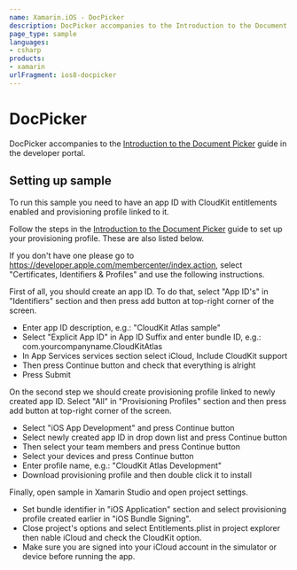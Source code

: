 ```yaml
---
name: Xamarin.iOS - DocPicker
description: DocPicker accompanies to the Introduction to the Document Picker guide in the developer portal. Setting up sample To run this sample you need to...
page_type: sample
languages:
- csharp
products:
- xamarin
urlFragment: ios8-docpicker
---
```

# DocPicker

DocPicker accompanies to the [Introduction to the Document Picker](http://developer.xamarin.com/guides/ios/platform_features/introduction_to_the_document_picker/) guide in the developer portal.

## Setting up sample

To run this sample you need to have an app ID with CloudKit
entitlements enabled and provisioning profile linked to it.  

Follow the steps in the [Introduction to the Document Picker](http://developer.xamarin.com/guides/ios/platform_features/introduction_to_the_document_picker/#Enabling_iCloud_in_Xamarin) guide to set up your provisioning profile. These are also listed below.

If you don't have one please go to
https://developer.apple.com/membercenter/index.action, select
"Certificates, Identifiers & Profiles" and use the following
instructions.

First of all, you should create an app ID.  To do that, select "App
ID's" in "Identifiers" section and then press add button at top-right
corner of the screen.

* Enter app ID description, e.g.: "CloudKit Atlas sample"
* Select "Explicit App ID" in App ID Suffix and enter bundle ID, e.g.:
  com.yourcompanyname.CloudKitAtlas
* In App Services services section select iCloud, Include CloudKit support
* Then press Continue button and check that everything is alright
* Press Submit

On the second step we should create provisioning profile linked to
newly created app ID. Select "All" in "Provisioning Profiles" section
and then press add button at top-right corner of the screen.

* Select "iOS App Development" and press Continue button
* Select newly created app ID in drop down list and press Continue button
* Then select your team members and press Continue button
* Select your devices and press Continue button
* Enter profile name, e.g.: "CloudKit Atlas Development"
* Download provisioning profile and then double click it to install

Finally, open sample in Xamarin Studio and open project settings.

* Set bundle identifier in "iOS Application" section and select
  provisioning profile created earlier in "iOS Bundle Signing".
* Close project's options and select Entitlements.plist in project
  explorer then nable iCloud and check the CloudKit option.
* Make sure you are signed into your iCloud account in the simulator
  or device before running the app.